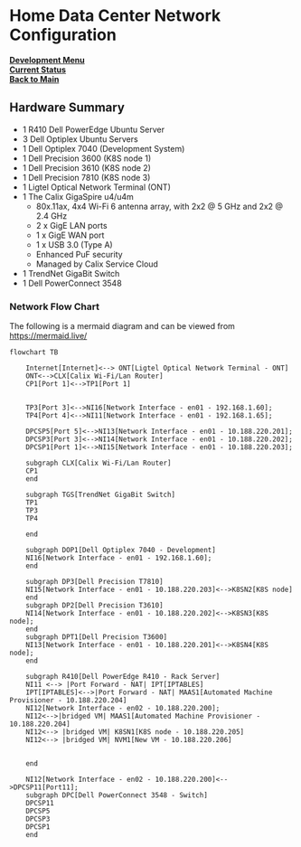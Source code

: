 # Home Data Center Network Configuration

**[Development Menu](./menu.md)**\
**[Current Status](../status/weekly/current_status.md)**\
**[Back to Main](../../README.md)**


## Hardware Summary

- 1 R410 Dell PowerEdge Ubuntu Server
- 3 Dell Optiplex Ubuntu Servers
- 1 Dell Optiplex 7040 (Development System)
- 1 Dell Precision 3600 (K8S node 1)
- 1 Dell Precision 3610 (K8S node 2)
- 1 Dell Precision 7810 (K8S node 3)
- 1 Ligtel Optical Network Terminal (ONT)
- 1 The Calix GigaSpire u4/u4m
  - 80x.11ax, 4x4 Wi-Fi 6 antenna array, with 2x2 @ 5 GHz and 2x2 @ 2.4 GHz​
  - 2 x GigE LAN ports​
  - 1 x GigE WAN port​
  - 1 x USB 3.0 (Type A)
  - Enhanced PuF security
  - Managed by Calix Service Cloud
- 1 TrendNet GigaBit Switch
- 1 Dell PowerConnect 3548  

### Network Flow Chart

The following is a mermaid diagram and can be viewed from <https://mermaid.live/>

```mermaid
flowchart TB

    Internet[Internet]<--> ONT[Ligtel Optical Network Terminal - ONT]
    ONT<-->CLX[Calix Wi-Fi/Lan Router]
    CP1[Port 1]<-->TP1[Port 1]


    TP3[Port 3]<-->NI16[Network Interface - en01 - 192.168.1.60];
    TP4[Port 4]<-->NI11[Network Interface - en01 - 192.168.1.65];

    DPCSP5[Port 5]<-->NI13[Network Interface - en01 - 10.188.220.201];
    DPCSP3[Port 3]<-->NI14[Network Interface - en01 - 10.188.220.202];
    DPCSP1[Port 1]<-->NI15[Network Interface - en01 - 10.188.220.203];

    subgraph CLX[Calix Wi-Fi/Lan Router]
    CP1
    end

    subgraph TGS[TrendNet GigaBit Switch]
    TP1
    TP3
    TP4

    end

    subgraph DOP1[Dell Optiplex 7040 - Development]
    NI16[Network Interface - en01 - 192.168.1.60];
    end

    subgraph DP3[Dell Precision T7810]
    NI15[Network Interface - en01 - 10.188.220.203]<-->K8SN2[K8S node]
    end
    subgraph DP2[Dell Precision T3610]
    NI14[Network Interface - en01 - 10.188.220.202]<-->K8SN3[K8S node];
    end
    subgraph DPT1[Dell Precision T3600]
    NI13[Network Interface - en01 - 10.188.220.201]<-->K8SN4[K8S node];
    end

    subgraph R410[Dell PowerEdge R410 - Rack Server]
    NI11 <--> |Port Forward - NAT| IPT[IPTABLES] 
    IPT[IPTABLES]<-->|Port Forward - NAT| MAAS1[Automated Machine Provisioner - 10.188.220.204]
    NI12[Network Interface - en02 - 10.188.220.200];
    NI12<-->|bridged VM| MAAS1[Automated Machine Provisioner - 10.188.220.204]
    NI12<--> |bridged VM| K8SN1[K8S node - 10.188.220.205]
    NI12<--> |bridged VM| NVM1[New VM - 10.188.220.206]


    end

    NI12[Network Interface - en02 - 10.188.220.200]<-->DPCSP11[Port11];
    subgraph DPC[Dell PowerConnect 3548 - Switch]
    DPCSP11
    DPCSP5
    DPCSP3
    DPCSP1
    end
```
